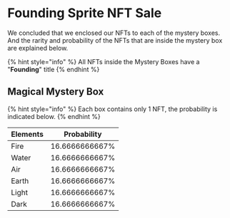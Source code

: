 # Founding Sprite NFT Sale

We concluded that we enclosed our NFTs to each of the mystery boxes. And the rarity and probability of the NFTs that are inside the mystery box are explained below.

{% hint style="info" %}
All NFTs inside the Mystery Boxes have a "**Founding**" title
{% endhint %}

## Magical Mystery Box

{% hint style="info" %}
Each box contains only 1 NFT, the probability is indicated below.
{% endhint %}

| Elements | Probability    |
| -------- | -------------- |
| Fire     | 16.6666666667% |
| Water    | 16.6666666667% |
| Air      | 16.6666666667% |
| Earth    | 16.6666666667% |
| Light    | 16.6666666667% |
| Dark     | 16.6666666667% |
